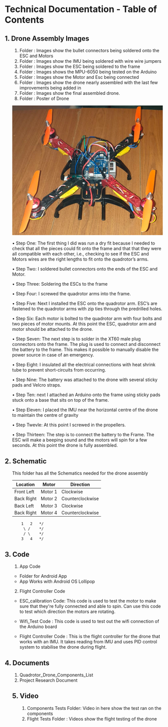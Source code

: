 # Technical Documentation - Table of Contents


## 1. Drone Assembly Images

<ol>


1. Folder : Images show the bullet connectors being soldered onto the ESC and Motors
2. Folder : Images show the IMU being soldered with wire wire jumpers
3. Folder : Images show the ESC being soldered to the frame        
4. Folder : Images shows the MPU-6050 being tested on the Arduino 
5. Folder : Images show the Motor and Esc being connected 
6. Folder : Images show the drone nearly assembled with the last few improvements being added in 
7. Folder : Images show the final assembled drone.
8. Folder : Poster of Drone


![](Drone.png)

•    Step One: The first thing I did was run a dry fit because I needed to check that all the pieces could fit onto the frame and that that they were all compatible with each other, i.e., checking to see if the ESC and Motors wires are the right lengths to fit onto the quadrotor’s arms. 

•    Step Two: I soldered bullet connectors onto the ends of the ESC and Motor. 

•    Step Three: Soldering the ESCs to the frame

•    Step Four: I screwed the quadrotor arms into the frame. 

•    Step Five: Next I installed the ESC onto the quadrotor arm. ESC’s are fastened to the quadrotor arms with zip ties through the predrilled holes.

•    Step Six: Each motor is bolted to the quadrotor arm with four bolts and two pieces of motor mounts. At this point the ESC, quadrotor arm and motor should be attached to the drone.

•    Step Seven: The next step is to solder in the XT60 male plug connectors onto the frame. The plug is used to connect and disconnect the battery to the frame. This makes it possible to manually disable the power source in case of an emergency.


•    Step Eight: I insulated all the electrical connections with heat shrink tube to prevent short-circuits from occurring.

•    Step Nine: The battery was attached to the drone with several sticky pads and Velcro straps.

•    Step Ten: next I attached an Arduino onto the frame using sticky pads stuck onto a base that sits on top of the frame.


•    Step Eleven: I placed the IMU near the horizontal centre of the drone to maintain the centre of gravity 

•    Step Twevle: At this point I screwed in the propellers. 

•    Step Thirteen: The step is to connect the battery to the Frame. The ESC will make a beeping sound and the motors will spin for a few seconds. At this point the drone is fully assembled. 
</ol>


## 2. Schematic
<ol>
This folder has all the Schematics needed for the drone assembly


| Location      | Motor    | Direction              |
| ------------   | --------- |-------------           |
| Front Left  | Motor 1 | Clockwise            |
| Back Right  | Motor 2 |Counterclockwise |
| Back Left   | Motor 3  | Clockwise            |
| Back Right  | Motor 4 |Counterclockwise |


        1   2   */
         \ /    */
         / \    */
        3   4   */


</ol>

## 3. Code
<ol>


1. App Code
- Folder for Android App
- App Works with Android OS Lollipop

2. Flight Controller Code
- ESC_calibration Code: This code is used to test the motor to make sure that they're fully connected and able to spin. Can use this code to test which direction the motors are rotating. 

- Wifi_Test Code : This code is used to test out the wifi connection of the Arduino board

- Flight Controller Code : This is the flight controller for the drone that works with an IMU. It takes reading from IMU and uses PID control system to stabilise the drone during flight.

</ol>

## 4. Documents 
<ol>

1. Quadrotor_Drone_Components_List
2. Project Research Document

## 5. Video
<ol>

1. Components Tests Folder: Video in here show the test ran on the components
2. Flight Tests Folder : Videos show the flight testing of the drone 

</ol>





